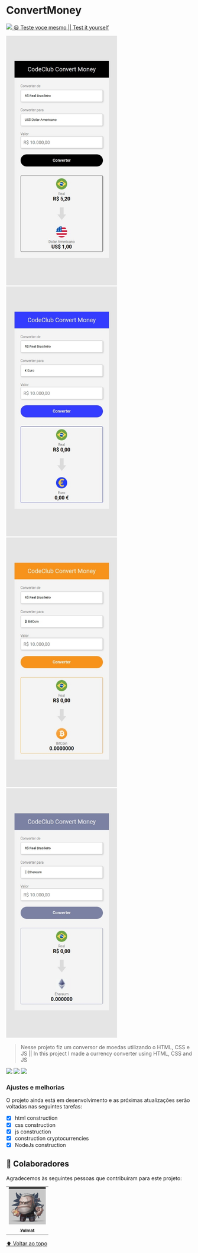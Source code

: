 # ConvertMoney

<a href="https://yolmat.github.io/ConvertMoney/"><img src="https://img.shields.io/website-up-down-green-red/http/monip.org.svg">  :smiley: Teste voce mesmo || Test it yourself</a>

<img src="./GitImg/1.jpeg" alt="exemplo imagem 1" width="300px"> <img src="./GitImg/2.jpeg" alt="exemplo imagem 2" width="300px"> <img src="./GitImg/3.jpeg" alt="exemplo imagem 3" width="300px"> <img src="./GitImg/4.jpeg" alt="exemplo imagem 4" width="300px">

> Nesse projeto fiz um conversor de moedas utilizando o HTML, CSS e JS || In this project I made a currency converter using HTML, CSS and JS

<img src="https://img.shields.io/badge/HTML5-E34F26?style=for-the-badge&logo=html5&logoColor=white" />    <img src="https://img.shields.io/badge/CSS3-1572B6?style=for-the-badge&logo=css3&logoColor=white" />    <img src="https://img.shields.io/badge/JavaScript-F7DF1E?style=for-the-badge&logo=javascript&logoColor=black" />



### Ajustes e melhorias

O projeto ainda está em desenvolvimento e as próximas atualizações serão voltadas nas seguintes tarefas:

- [x] html construction
- [x] css construction
- [x] js construction
- [x] construction cryptocurrencies
- [x] NodeJs construction

## 🤝 Colaboradores

Agradecemos às seguintes pessoas que contribuíram para este projeto:

<table>
  <tr>
    <td align="center">
      <a href="www.github.com/yolmat">
        <img src="./GitImg/Yolmat.jpg" width="100px;" alt="Foto do yolmat no GitHub"/><br>
        <sub>
          <b>Yolmat</b>
        </sub>
      </a>
    </td>
  </tr>
</table>

[⬆ Voltar ao topo](#nome-do-projeto)<br>
